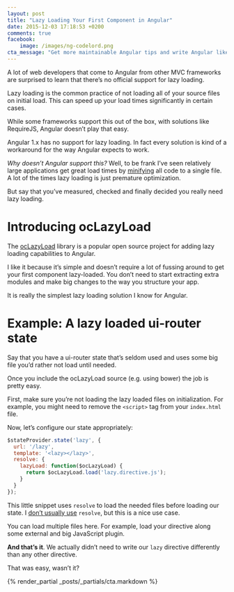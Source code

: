```yaml
---
layout: post
title: "Lazy Loading Your First Component in Angular"
date: 2015-12-03 17:18:53 +0200
comments: true
facebook:
    image: /images/ng-codelord.png
cta_message: "Get more maintainable Angular tips and write Angular like it was meant to be written"
---
```


A lot of web developers that come to Angular from other MVC frameworks are surprised to learn that there’s no official support for lazy loading.

Lazy loading is the common practice of not loading all of your source files on initial load.
This can speed up your load times significantly in certain cases.

While some frameworks support this out of the box, with solutions like RequireJS, Angular doesn’t play that easy.

Angular 1.x has no support for lazy loading.
In fact every solution is kind of a workaround for the way Angular expects to work.

*Why doesn’t Angular support this?*
Well, to be frank I’ve seen relatively large applications get great load times by [minifying](http://www.codelord.net/2015/11/18/the-deal-with-angular-and-minification/) all code to a single file.
A lot of the times lazy loading is just premature optimization.

But say that you’ve measured, checked and finally decided you really need lazy loading.

# Introducing ocLazyLoad

The [ocLazyLoad](https://oclazyload.readme.io) library is a popular open source project for adding lazy loading capabilities to Angular.

I like it because it’s simple and doesn’t require a lot of fussing around to get your first component lazy-loaded.
You don’t need to start extracting extra modules and make big changes to the way you structure your app.

It is really the simplest lazy loading solution I know for Angular.

# Example: A lazy loaded ui-router state

Say that you have a ui-router state that’s seldom used and uses some big file you’d rather not load until needed.

Once you include the ocLazyLoad source (e.g. using bower) the job is pretty easy.

First, make sure you’re not loading the lazy loaded files on initialization.
For example, you might need to remove the `<script>` tag from your `index.html` file.

Now, let’s configure our state appropriately:

```javascript
$stateProvider.state('lazy', {
  url: '/lazy',
  template: '<lazy></lazy>',
  resolve: {
    lazyLoad: function($ocLazyLoad) {
      return $ocLazyLoad.load('lazy.directive.js');
    }
  }
});
```

This little snippet uses `resolve` to load the needed files before loading our state.
I [don’t usually use](http://www.codelord.net/2015/06/02/angularjs-pitfalls-using-ui-routers-resolve/) `resolve`, but this is a nice use case.

You can load multiple files here.
For example, load your directive along some external and big JavaScript plugin.

**And that’s it**.
We actually didn’t need to write our `lazy` directive differently than any other directive.

That was easy, wasn’t it?

{% render_partial _posts/_partials/cta.markdown %}
